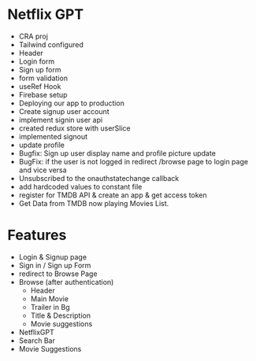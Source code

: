 # Netflix GPT

- CRA proj
- Tailwind configured
- Header
- Login form
- Sign up form
- form validation
- useRef Hook
- Firebase setup
- Deploying our app to production
- Create signup user account
- implement signin user api
- created redux store with userSlice
- implemented signout
- update profile
- Bugfix: Sign up user display name and profile picture update
- BugFix: if the user is not logged in redirect /browse page to login page and vice versa
- Unsubscribed to the onauthstatechange callback
- add hardcoded values to constant file
- register for TMDB API & create an app & get access token
- Get Data from TMDB now playing Movies List.



# Features

- Login & Signup page
- Sign in / Sign up Form
- redirect to Browse Page
- Browse (after authentication)
  - Header
  - Main Movie
  - Trailer in Bg
  - Title & Description
  - Movie suggestions
- NetflixGPT
- Search Bar
- Movie Suggestions
